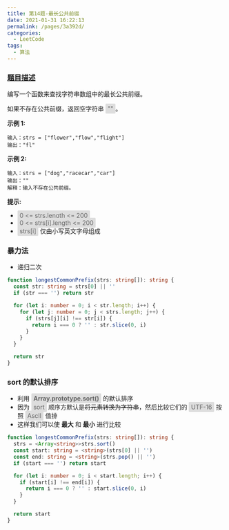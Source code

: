 ```yaml
---
title: 第14题-最长公共前缀
date: 2021-01-31 16:22:13
permalink: /pages/3a392d/
categories:
  - LeetCode
tags:
  - 算法
---
```


### [题目描述](https://leetcode-cn.com/problems/longest-common-prefix/)

编写一个函数来查找字符串数组中的最长公共前缀。

如果不存在公共前缀，返回空字符串 <span style="background: #ddd; color: #666; padding: 3px 5px; border-radius: 2px;">""</span>。

<!-- more -->

**示例 1:**

```
输入：strs = ["flower","flow","flight"]
输出："fl"
```

**示例 2:**

```
输入：strs = ["dog","racecar","car"]
输出：""
解释：输入不存在公共前缀。
```

**提示:**

- <span style="background: #ddd; color: #666; padding: 3px 5px; border-radius: 2px;">0 <= strs.length <= 200</span>
- <span style="background: #ddd; color: #666; padding: 3px 5px; border-radius: 2px;">0 <= strs[i].length <= 200</span>
- <span style="background: #ddd; color: #666; padding: 3px 5px; border-radius: 2px;">strs[i]</span> 仅由小写英文字母组成

### 暴力法

- 递归二次

```TypeScript
function longestCommonPrefix(strs: string[]): string {
  const str: string = strs[0] || ''
  if (str === '') return str

  for (let i: number = 0; i < str.length; i++) {
    for (let j: number = 0; j < strs.length; j++) {
      if (strs[j][i] !== str[i]) {
        return i === 0 ? '' : str.slice(0, i)
      }
    }
  }

  return str
}
```

### sort 的默认排序

- 利用 <span style="background: #ddd; color: #666; padding: 3px 5px; border-radius: 2px;">**Array.prototype.sort()**</span> 的默认排序
- 因为 <span style="background: #ddd; color: #666; padding: 3px 5px; border-radius: 2px;">sort</span> 顺序方默认是~~将元素转换为字符串~~，然后比较它们的 <span style="background: #ddd; color: #666; padding: 3px 5px; border-radius: 2px;">UTF-16</span> 按照 <span style="background: #ddd; color: #666; padding: 3px 5px; border-radius: 2px;">AscII</span> 值排
- 这样我们可以使 **最大** 和 **最小** 进行比较

```TypeScript
function longestCommonPrefix(strs: string[]): string {
  strs = <Array<string>>strs.sort()
  const start: string = <string>(strs[0] || '')
  const end: string = <string>(strs.pop() || '')
  if (start === '') return start

  for (let i: number = 0; i < start.length; i++) {
    if (start[i] !== end[i]) {
      return i === 0 ? '' : start.slice(0, i)
    }
  }

  return start
}
```
